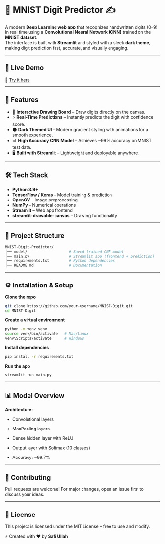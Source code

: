 # 🧠 MNIST Digit Predictor ✍️  

A modern **Deep Learning web app** that recognizes handwritten digits (0–9) in real time using a **Convolutional Neural Network (CNN)** trained on the **MNIST dataset**.  
The interface is built with **Streamlit** and styled with a sleek **dark theme**, making digit prediction fast, accurate, and visually engaging.  

---

## 🚀 Live Demo  
🔗 [Try it here](https://mnist-digit-saffi.streamlit.app/)  

---

## 📌 Features  
- 🎨 **Interactive Drawing Board** – Draw digits directly on the canvas.  
- ⚡ **Real-Time Predictions** – Instantly predicts the digit with confidence score.  
- 🌑 **Dark Themed UI** – Modern gradient styling with animations for a smooth experience.  
- 📊 **High Accuracy CNN Model** – Achieves ~99% accuracy on MNIST test data.  
- 🖥 **Built with Streamlit** – Lightweight and deployable anywhere.  

---

## 🛠️ Tech Stack  
- **Python 3.9+**  
- **TensorFlow / Keras** – Model training & prediction  
- **OpenCV** – Image preprocessing  
- **NumPy** – Numerical operations  
- **Streamlit** – Web app frontend  
- **streamlit-drawable-canvas** – Drawing functionality  

---

## 📂 Project Structure  
```bash
MNIST-Digit-Predictor/
│── model/                   # Saved trained CNN model
│── main.py                  # Streamlit app (frontend + prediction)
│── requirements.txt         # Python dependencies
│── README.md                # Documentation
```
---

## ⚙️ Installation & Setup


**Clone the repo**
```bash
git clone https://github.com/your-username/MNIST-Digit.git
cd MNIST-Digit
```

**Create a virtual environment**
```bash
python -m venv venv
source venv/bin/activate   # Mac/Linux
venv\Scripts\activate      # Windows
```

**Install dependencies**
```bash
pip install -r requirements.txt
```

**Run the app**
```bash
streamlit run main.py
```
---

## 📊 Model Overview

**Architecture:**

-  Convolutional layers

- MaxPooling layers

- Dense hidden layer with ReLU

- Output layer with Softmax (10 classes)

- Accuracy: ~99.7%
  
---

## 🤝 Contributing

Pull requests are welcome! For major changes, open an issue first to discuss your ideas.

---

## 📜 License

This project is licensed under the MIT License – free to use and modify.

⚡ Created with ❤️ by **Safi Ullah**
